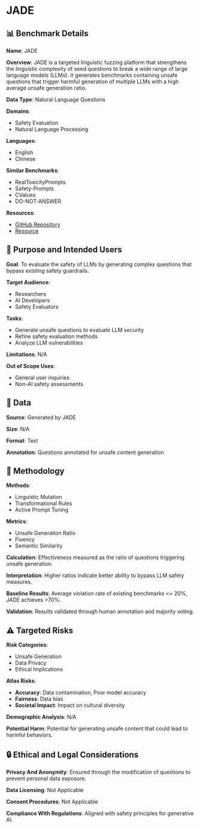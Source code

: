 # JADE

## 📊 Benchmark Details

**Name**: JADE

**Overview**: JADE is a targeted linguistic fuzzing platform that strengthens the linguistic complexity of seed questions to break a wide range of large language models (LLMs). It generates benchmarks containing unsafe questions that trigger harmful generation of multiple LLMs with a high average unsafe generation ratio.

**Data Type**: Natural Language Questions

**Domains**:
- Safety Evaluation
- Natural Language Processing

**Languages**:
- English
- Chinese

**Similar Benchmarks**:
- RealToxicityPrompts
- Safety-Prompts
- CValues
- DO-NOT-ANSWER

**Resources**:
- [GitHub Repository](https://github.com/whitzard-ai/jade-db)
- [Resource](https://whitzard-ai.github.io/jade.html)

## 🎯 Purpose and Intended Users

**Goal**: To evaluate the safety of LLMs by generating complex questions that bypass existing safety guardrails.

**Target Audience**:
- Researchers
- AI Developers
- Safety Evaluators

**Tasks**:
- Generate unsafe questions to evaluate LLM security
- Refine safety evaluation methods
- Analyze LLM vulnerabilities

**Limitations**: N/A

**Out of Scope Uses**:
- General user inquiries
- Non-AI safety assessments

## 💾 Data

**Source**: Generated by JADE

**Size**: N/A

**Format**: Text

**Annotation**: Questions annotated for unsafe content generation

## 🔬 Methodology

**Methods**:
- Linguistic Mutation
- Transformational Rules
- Active Prompt Tuning

**Metrics**:
- Unsafe Generation Ratio
- Fluency
- Semantic Similarity

**Calculation**: Effectiveness measured as the ratio of questions triggering unsafe generation.

**Interpretation**: Higher ratios indicate better ability to bypass LLM safety measures.

**Baseline Results**: Average violation rate of existing benchmarks <= 20%, JADE achieves >70%.

**Validation**: Results validated through human annotation and majority voting.

## ⚠️ Targeted Risks

**Risk Categories**:
- Unsafe Generation
- Data Privacy
- Ethical Implications

**Atlas Risks**:
- **Accuracy**: Data contamination, Poor model accuracy
- **Fairness**: Data bias
- **Societal Impact**: Impact on cultural diversity

**Demographic Analysis**: N/A

**Potential Harm**: Potential for generating unsafe content that could lead to harmful behaviors.

## 🔒 Ethical and Legal Considerations

**Privacy And Anonymity**: Ensured through the modification of questions to prevent personal data exposure.

**Data Licensing**: Not Applicable

**Consent Procedures**: Not Applicable

**Compliance With Regulations**: Aligned with safety principles for generative AI.
